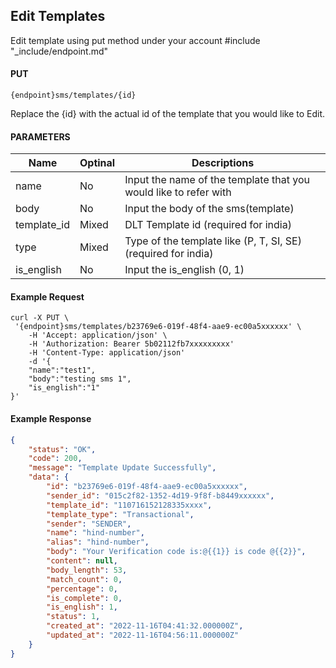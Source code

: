 ## Edit Templates

Edit template using put method under your account
#include "_include/endpoint.md"

#### PUT

```
{endpoint}sms/templates/{id}
```

Replace the {id} with the actual id of the template that you would like to Edit.

#### PARAMETERS

| Name        | Optinal | Descriptions                                                     |
| ----------- | ------- | ---------------------------------------------------------------- |
| name        | No      | Input the name of the template that you would like to refer with |
| body        | No      | Input the body of the sms(template)                              |
| template_id | Mixed   | DLT Template id (required for india)                             |
| type        | Mixed   | Type of the template like (P, T, SI, SE)(required for india)     |
| is_english  | No      | Input the is_english (0, 1)

#### Example Request

```
curl -X PUT \
 '{endpoint}sms/templates/b23769e6-019f-48f4-aae9-ec00a5xxxxxx' \
    -H 'Accept: application/json' \
    -H 'Authorization: Bearer 5b02112fb7xxxxxxxxx'
    -H 'Content-Type: application/json'
    -d '{
    "name":"test1",
    "body":"testing sms 1",
    "is_english":"1"
}'

```

#### Example Response

```json
{
    "status": "OK",
    "code": 200,
    "message": "Template Update Successfully",
    "data": {
        "id": "b23769e6-019f-48f4-aae9-ec00a5xxxxxx",
        "sender_id": "015c2f82-1352-4d19-9f8f-b8449xxxxxx",
        "template_id": "110716152128335xxxx",
        "template_type": "Transactional",
        "sender": "SENDER",
        "name": "hind-number",
        "alias": "hind-number",
        "body": "Your Verification code is:@{{1}} is code @{{2}}",
        "content": null,
        "body_length": 53,
        "match_count": 0,
        "percentage": 0,
        "is_complete": 0,
        "is_english": 1,
        "status": 1,
        "created_at": "2022-11-16T04:41:32.000000Z",
        "updated_at": "2022-11-16T04:56:11.000000Z"
    }
}
```
